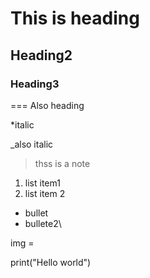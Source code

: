# This is heading
##  Heading2
### Heading3

===  Also heading

*italic

_also italic

> thss is a note

1. list item1
2. list item 2
  * bullet
  * bullete2\

img =

<html>
</html>

print("Hello world")
```

